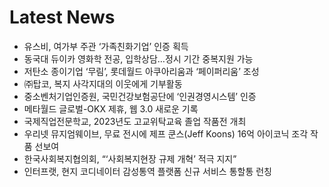 # Latest News
-  유스비, 여가부 주관 ‘가족친화기업’ 인증 획득
-  동국대 듀이카 영화학 전공, 입학상담…정시 기간 중복지원 가능
-  저탄소 종이기업 ‘무림’, 롯데월드 아쿠아리움과 ‘페이퍼리움’ 조성
-  ㈜탑코, 복지 사각지대의 이웃에게 기부활동
-  중소벤처기업인증원, 국민건강보험공단에 ‘인권경영시스템’ 인증
-  메타월드 글로벌-OKX 제휴, 웹 3.0 새로운 기록
-  국제직업전문학교, 2023년도 고교위탁교육 졸업 작품전 개최
-  우리넷 뮤지엄웨이브, 무료 전시에 제프 쿤스(Jeff Koons) 16억 아이코닉 조각 작품 선보여
-  한국사회복지협의회, “‘사회복지현장 규제 개혁’ 적극 지지”
-  인터프랫, 현지 코디네이터 감성통역 플랫폼 신규 서비스 통할통 런칭
